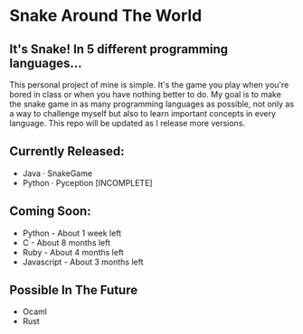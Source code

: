 # Snake Around The World
## It's Snake! In 5 different programming languages...

This personal project of mine is simple. It's the game you play when you're bored in class or when you have nothing better to do. My goal is to make the snake game in as many programming languages as possible, not only as a way to challenge myself but also to learn important concepts in every language. This repo will be updated as I release more versions.

## Currently Released:
- Java · SnakeGame
- Python · Pyception [INCOMPLETE]

## Coming Soon:
- Python - About 1 week left 
- C - About 8 months left
- Ruby - About 4 months left
- Javascript - About 3 months left

## Possible In The Future
- Ocaml
- Rust
